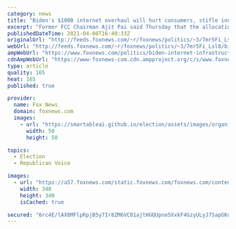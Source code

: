 ```yaml
---
category: news
title: "Biden's $100B internet overhaul will hurt consumers, stifle innovation: Former FCC chairman"
excerpt: "Former FCC Chairman Ajit Pai said Thursday that the allocation of $100 billion to expand broadband networks in the U.S. under the Biden administration will only serve to hurt consumers and stifle innovation. "
publishedDateTime: 2021-04-08T16:40:33Z
originalUrl: "http://feeds.foxnews.com/~r/foxnews/politics/~3/7mr5Fi_Lsl8/biden-internet-infrastructure-consumers-innovation-ajit-pai"
webUrl: "http://feeds.foxnews.com/~r/foxnews/politics/~3/7mr5Fi_Lsl8/biden-internet-infrastructure-consumers-innovation-ajit-pai"
ampWebUrl: "https://www.foxnews.com/politics/biden-internet-infrastructure-consumers-innovation-ajit-pai.amp"
cdnAmpWebUrl: "https://www-foxnews-com.cdn.ampproject.org/c/s/www.foxnews.com/politics/biden-internet-infrastructure-consumers-innovation-ajit-pai.amp"
type: article
quality: 165
heat: 165
published: true

provider:
  name: Fox News
  domain: foxnews.com
  images:
    - url: "https://smartableai.github.io/election/assets/images/organizations/foxnews.com-50x50.jpg"
      width: 50
      height: 50

topics:
  - Election
  - Republican Voice

images:
  - url: "https://a57.foxnews.com/static.foxnews.com/foxnews.com/content/uploads/2018/09/340/340/fox-news.jpg?ve=1&tl=1"
    width: 340
    height: 340
    isCached: true

secured: "6rc4E/lAX8MFlpRpjB5y7Ir8ZM6VC01ajtHGQUpne5XxkF4GzyULyJ7SapGKo2kjaFuVwOoxr2yDnWvietffh/elDxkYfJ7god5A75e98nnwUYFgg3gP3buLyQEi7wZfD3udhvGx7MmIyvMOz4+s2fB4rDccbQaMGFKATb+t/i9heFIs/1sP7uR2GAQAyfi1t9d0LUS5ZCHwM0CacZI3FKcjT869ssiJ+lfzmwO7nrhEb8GOI0BkhcpJKPJ0RiiH3govGndMS7uOvgWvzBPg6TB3s+GeOlLGpsSxrPZ2Mr4n/xQ+PZ0LYc+NcBhl5FBVo8xh+lTu6n4GjECRUPkus4UsOrrxMrH9acHYVes2JJ4=;KLEte2a5+jaInDraXbaa6Q=="
---
```


